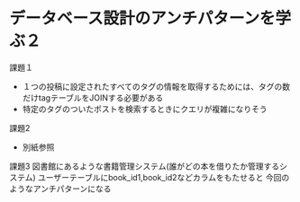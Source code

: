 # データベース設計のアンチパターンを学ぶ２
課題１
- １つの投稿に設定されたすべてのタグの情報を取得するためには、タグの数だけtagテーブルをJOINする必要がある
- 特定のタグのついたポストを検索するときにクエリが複雑になりそう

課題2
- 別紙参照

課題3
図書館にあるような書籍管理システム(誰がどの本を借りたか管理するシステム)
ユーザーテーブルにbook_id1,book_id2などカラムをもたせると
今回のようなアンチパターンになる